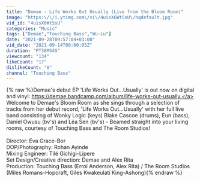 ```yaml
---
title: "Demae - Life Works Out Usually (Live from the Bloom Room)"
image: "https:\/\/i.ytimg.com\/vi\/4uisX6WtSsU\/hqdefault.jpg"
vid_id: "4uisX6WtSsU"
categories: "Music"
tags: ["Demae","Touching Bass","Wu-Lu"]
date: "2021-09-28T09:57:04+03:00"
vid_date: "2021-09-14T08:00:05Z"
duration: "PT38M54S"
viewcount: "134"
likeCount: "17"
dislikeCount: "0"
channel: "Touching Bass"
---
```

{% raw %}Demae's debut EP 'Life Works Out...Usually' is out now on digital and vinyl: <a rel="nofollow" target="blank" href="https://demae.bandcamp.com/album/life-works-out-usually.">https://demae.bandcamp.com/album/life-works-out-usually.</a><br />Welcome to Demae's Bloom Room as she sings through a selection of tracks from her debut record, 'Life Works Out...Usually' with her full live band consisting of Wonky Logic (keys) Blake Cascoe (drums), Eun (bass), Daniel Owusu (bv's) and Léa Sen (bv's) - Beamed straight into your living rooms, courtesy of Touching Bass and The Room Studios!<br /><br />Director: Eva Grace-Bor<br />DOP/Photography: Rohan Ayinde<br />Mixing Engineer: Tilé Gichigi-Lipere<br />Set Design/Creative direction: Demae and Alex Rita<br />Production: Touching Bass (Errol Anderson, Alex Rita) / The Room Studios (Miles Romans-Hopcraft, Giles Kwakeulati King-Ashong){% endraw %}
